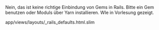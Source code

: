 Nein, das ist keine richtige Einbindung von Gems in Rails. 
Bitte ein Gem benutzen oder Moduls über Yarn installieren. WIe in Vorlesung gezeigt.

app/views/layouts/_rails_defaults.html.slim
